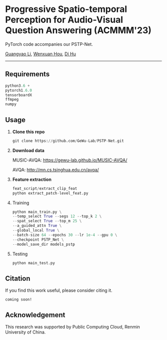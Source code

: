 # Progressive Spatio-temporal Perception for Audio-Visual Question Answering (ACMMM'23)
PyTorch code accompanies our PSTP-Net.

[Guangyao Li](https://ayameyao.github.io/), [Wenxuan Hou](https://hou9612.github.io/),  [Di Hu](https://dtaoo.github.io/index.html)

---
## Requirements

```python
python3.6 +
pytorch1.6.0
tensorboardX
ffmpeg
numpy
```



## Usage

1. **Clone this repo**

   ```python
   git clone https://github.com/GeWu-Lab/PSTP-Net.git
   ```

2. **Download data**

   MUSIC-AVQA: https://gewu-lab.github.io/MUSIC-AVQA/

   AVQA: http://mn.cs.tsinghua.edu.cn/avqa/

3. **Feature extraction**

   ```python
   feat_script/extract_clip_feat
   python extract_patch-level_feat.py
   ```

4. Training

   ```python
   python main_train.py \
   --temp_select True --segs 12 --top_k 2 \
   --spat_select True --top_m 25 \
   --a_guided_attn True \
   --global_local True \
   --batch-size 64 --epochs 30 --lr 1e-4 --gpu 0 \
   --checkpoint PSTP_Net \
   --model_save_dir models_pstp
   ```

5. Testing

   ```python
   python main_test.py
   ```




## Citation

If you find this work useful, please consider citing it.

```
coming soon!
```



## Acknowledgement

This research was supported by Public Computing Cloud, Renmin University of China.